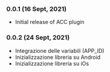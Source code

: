 ### 0.0.1 (16 Sept, 2021)
- Initial release of ACC plugin

### 0.0.2 (24 Sept, 2021)
- Integrazione delle variabili (APP_ID)
- Inizializzazione libreria su Android
- Inizializzazione libreria su iOs